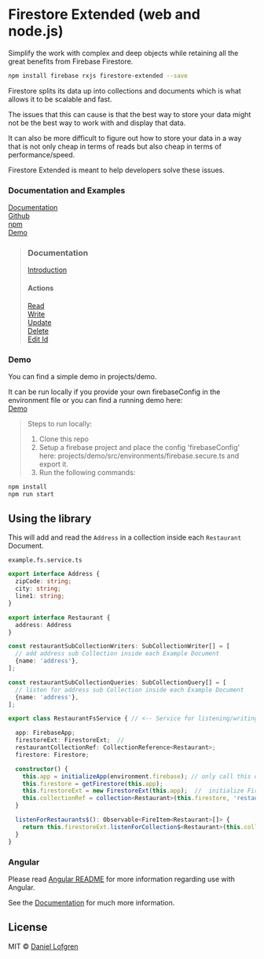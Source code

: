 # Firestore Extended (web and node.js)

Simplify the work with complex and deep objects while retaining all the great benefits from Firebase Firestore.

```bash
npm install firebase rxjs firestore-extended --save
```

Firestore splits its data up into collections and documents which is what allows it to be scalable and fast.

The issues that this can cause is that the best way to store your data might not be the best way to work with and display that data.

It can also be more difficult to figure out how to store your data in a way that is not only cheap in terms of reads but also cheap in terms
of performance/speed.

Firestore Extended is meant to help developers solve these issues.

### Documentation and Examples

[Documentation](https://fir-extended-demo.web.app/docs/)
<br>
[Github](https://github.com/Tylder/firestore-extended/tree/master/projects/firestore-extended)
<br>
[npm](https://www.npmjs.com/package/firestore-extended)
<br>
[Demo](https://fir-extended-demo.web.app/demo/)

> ### Documentation
>
> [Introduction](https://fir-extended-demo.web.app/docs/additional-documentation/introduction.html)
>
>
> #### Actions
> [Read](https://fir-extended-demo.web.app/docs/additional-documentation/actions/read.html)
> <br>
> [Write](https://fir-extended-demo.web.app/docs/additional-documentation/actions/write.html)
> <br>
> [Update](https://fir-extended-demo.web.app/docs/additional-documentation/actions/update.html)
> <br>
> [Delete](https://fir-extended-demo.web.app/docs/additional-documentation/actions/delete.html)
> <br>
> [Edit Id](https://fir-extended-demo.web.app/docs/additional-documentation/actions/edit-id.html)

### Demo

You can find a simple demo in projects/demo.

It can be run locally if you provide your own firebaseConfig in the environment file or you can find a running demo here:
<br>
[Demo](https://fir-extended-demo.web.app/demo/)

> Steps to run locally:
> <ol>
>    <li>Clone this repo</li>
>    <li>Setup a firebase project and place the config 'firebaseConfig' here: projects/demo/src/environments/firebase.secure.ts and export it.</li>
>    <li>Run the following commands:</li>
> </ol>
>

```bash
npm install
npm run start
```

## Using the library

This will add and read the `Address` in a collection inside each `Restaurant` Document.

``example.fs.service.ts``

```ts
export interface Address {
  zipCode: string;
  city: string;
  line1: string;
}

export interface Restaurant {
  address: Address
}

const restaurantSubCollectionWriters: SubCollectionWriter[] = [
  // add address sub Collection inside each Example Document
  {name: 'address'},
];

const restaurantSubCollectionQueries: SubCollectionQuery[] = [
  // listen for address sub Collection inside each Example Document
  {name: 'address'},
];

export class RestaurantFsService { // <-- Service for listening/writing to Firestore

  app: FirebaseApp;
  firestoreExt: FirestoreExt;  //
  restaurantCollectionRef: CollectionReference<Restaurant>;
  firestore: Firestore;

  constructor() {
    this.app = initializeApp(environment.firebase); // only call this once per application
    this.firestore = getFirestore(this.app);
    this.firestoreExt = new FirestoreExt(this.app);  //  initialize FirestoreExt with firebase app
    this.collectionRef = collection<Restaurant>(this.firestore, 'restaurants');
  }

  listenForRestaurants$(): Observable<FireItem<Restaurant>[]> {
    return this.firestoreExt.listenForCollection$<Restaurant>(this.collectionRef);
  }
}

```

### Angular

Please read [Angular README](https://fir-extended-demo.web.app/docs/additional-documentation/angular.html) for more information regarding
use with Angular.

See the [Documentation](https://fir-extended-demo.web.app/docs/) for much more information.

## License

MIT © [Daniel Lofgren](mailto:lofgrendaniel@hotmail.com)
